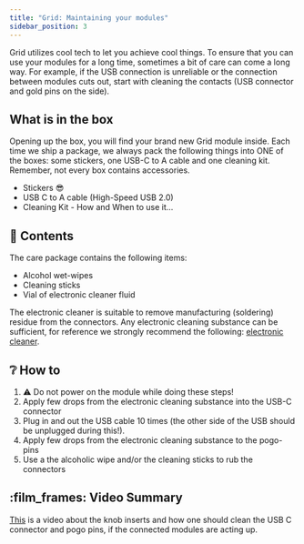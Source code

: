 ```yaml
---
title: "Grid: Maintaining your modules"
sidebar_position: 3
---
```


Grid utilizes cool tech to let you achieve cool things. To ensure that you can use your modules for a long time, sometimes a bit of care can come a long way. For example, if the USB connection is unreliable or the connection between modules cuts out, start with cleaning the contacts (USB connector and gold pins on the side).

## What is in the box

Opening up the box, you will find your brand new Grid module inside. Each time we ship a package, we always pack the following things into ONE of the boxes: some stickers, one USB-C to A cable and one cleaning kit. Remember, not every box contains accessories.

- Stickers 😎
- USB C to A cable (High-Speed USB 2.0)
- Cleaning Kit - How and When to use it…

## :toolbox: Contents

The care package contains the following items:
- Alcohol wet-wipes
- Cleaning sticks
- Vial of electronic cleaner fluid

The electronic cleaner is suitable to remove manufacturing (soldering) residue from the connectors. Any electronic cleaning substance can be sufficient, for reference we strongly recommend the following: [electronic cleaner](https://www.amazon.com/s?k=isopropyl+electronics+cleaner&ref=nb_sb_noss_2).

## :grey_question: How to

1. ⚠️ Do not power on the module while doing these steps!
2. Apply few drops from the electronic cleaning substance into the USB-C connector
3. Plug in and out the USB cable 10 times (the other side of the USB should be unplugged during this!).
4. Apply few drops from the electronic cleaning substance to the pogo-pins
5. Use a the alcoholic wipe and/or the cleaning sticks to rub the connectors

## :film_frames: Video Summary

[This](https://www.youtube.com/watch?v=IsMNa4NI7DA) is a video about the knob inserts and how one should clean the USB C connector and pogo pins, if the connected modules are acting up.

<a target="_blank" href="https://www.youtube.com/watch?v=IsMNa4NI7DA"></a>



<!---
<img src="http://img.youtube.com/vi/IsMNa4NI7DA/0.webp" alt="Taking care of Grid modules">
--->